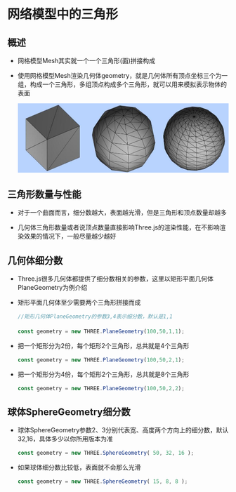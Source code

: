 # 网络模型中的三角形

## 概述

+ 网格模型Mesh其实就一个一个三角形(面)拼接构成
+ 使用网格模型Mesh渲染几何体geometry，就是几何体所有顶点坐标三个为一组，构成一个三角形，多组顶点构成多个三角形，就可以用来模拟表示物体的表面

  ![三角形](images/三角形.jpg)

## 三角形数量与性能

+ 对于一个曲面而言，细分数越大，表面越光滑，但是三角形和顶点数量却越多

+ 几何体三角形数量或者说顶点数量直接影响Three.js的渲染性能，在不影响渲染效果的情况下，一般尽量越少越好

## 几何体细分数

+ Three.js很多几何体都提供了细分数相关的参数，这里以矩形平面几何体PlaneGeometry为例介绍

+ 矩形平面几何体至少需要两个三角形拼接而成

  ```js
  //矩形几何体PlaneGeometry的参数3,4表示细分数，默认是1,1

  const geometry = new THREE.PlaneGeometry(100,50,1,1);
  ```

+ 把一个矩形分为2份，每个矩形2个三角形，总共就是4个三角形

  ```js
  const geometry = new THREE.PlaneGeometry(100,50,2,1);
  ```

+ 把一个矩形分为4份，每个矩形2个三角形，总共就是8个三角形

  ```js
  const geometry = new THREE.PlaneGeometry(100,50,2,2);
  ```

## 球体SphereGeometry细分数

+ 球体SphereGeometry参数2、3分别代表宽、高度两个方向上的细分数，默认32,16，具体多少以你所用版本为准

  ```js
  const geometry = new THREE.SphereGeometry( 50, 32, 16 );
  ```

+ 如果球体细分数比较低，表面就不会那么光滑

  ```js
  const geometry = new THREE.SphereGeometry( 15, 8, 8 );
  ```
